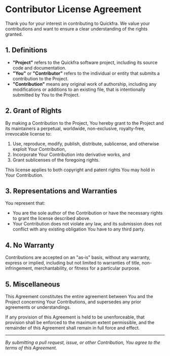 # Contributor License Agreement

Thank you for your interest in contributing to Quickfra. We value your contributions and want to ensure a clear understanding of the rights granted.

## 1. Definitions

* **"Project"** refers to the Quickfra software project, including its source code and documentation.
* **"You"** or **"Contributor"** refers to the individual or entity that submits a contribution to the Project.
* **"Contribution"** means any original work of authorship, including any modifications or additions to an existing file, that is intentionally submitted by You to the Project.

## 2. Grant of Rights

By making a Contribution to the Project, You hereby grant to the Project and its maintainers a perpetual, worldwide, non-exclusive, royalty-free, irrevocable license to:

1. Use, reproduce, modify, publish, distribute, sublicense, and otherwise exploit Your Contribution,
2. Incorporate Your Contribution into derivative works, and
3. Grant sublicenses of the foregoing rights.

This license applies to both copyright and patent rights You may hold in Your Contribution.

## 3. Representations and Warranties

You represent that:

* You are the sole author of the Contribution or have the necessary rights to grant the license described above.
* Your Contribution does not violate any law, and its submission does not conflict with any existing obligation You have to any third party.

## 4. No Warranty

Contributions are accepted on an "as‑is" basis, without any warranty, express or implied, including but not limited to warranties of title, non-infringement, merchantability, or fitness for a particular purpose.

## 5. Miscellaneous

This Agreement constitutes the entire agreement between You and the Project concerning Your Contributions, and supersedes any prior agreements or understandings.

If any provision of this Agreement is held to be unenforceable, that provision shall be enforced to the maximum extent permissible, and the remainder of this Agreement shall remain in full force and effect.

---

*By submitting a pull request, issue, or other Contribution, You agree to the terms of this Agreement.*
